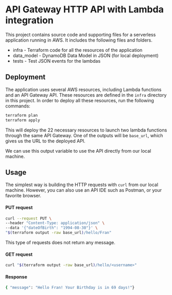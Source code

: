 # API Gateway HTTP API with Lambda integration

This project contains source code and supporting files for a serverless application running in AWS. It includes the following files and folders.

- infra - Terraform code for all the resources of the application
- data_model - DynamoDB Data Model in JSON (for local deployment)
- tests - Test JSON events for the lambdas

## Deployment
The application uses several AWS resources, including Lambda functions and an API Gateway API. These resources are defined in the `infra` directory in this project. In order to deploy all these resources, run the following commands:

```bash
terraform plan
terraform apply
```

This will deploy the 22 necessary resources to launch two lambda functions through the same API Gateway.
One of the outputs will be `base_url`, which gives us the URL to the deployed API.

We can use this output variable to use the API directly from our local machine.

## Usage

The simplest way is building the HTTP requests with `curl` from our local machine. However, you can also use an API IDE such as Postman, or your favorite browser. 

#### PUT request
```bash
curl --request PUT \
--header "Content-Type: application/json" \
--data '{"dateOfBirth": "1994-08-30"}' \
"$(terraform output -raw base_url)/hello/Fran"
```
This type of requests does not return any message.
#### GET request
```bash
curl "$(terraform output -raw base_url)/hello/<username>"
```
#### Response
```bash
{ "message": "Hello Fran! Your Birthday is in 69 days!"}
```